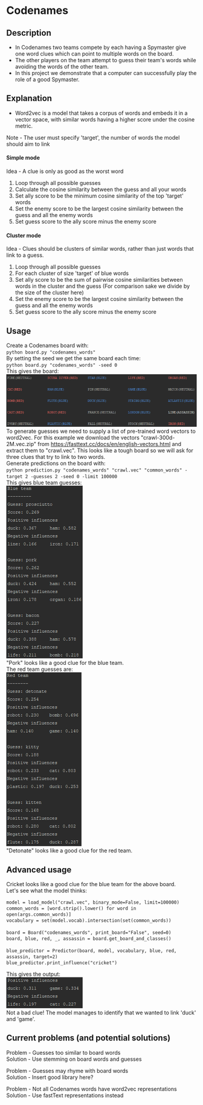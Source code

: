 # Codenames

## Description

* In Codenames two teams compete by each having a Spymaster give one word clues which can point to multiple words on the board. 
* The other players on the team attempt to guess their team's words while avoiding the words of the other team.
* In this project we demonstrate that a computer can successfully play the role of a good Spymaster.

## Explanation
* Word2vec is a model that takes a corpus of words and embeds it in a vector space, with similar words having a higher score under the cosine metric.

Note - The user must specify 'target', the number of words the model should aim to link
#### Simple mode
Idea - A clue is only as good as the worst word
1) Loop through all possible guesses  
2) Calculate the cosine similarity between the guess and all your words
3) Set ally score to be the minimum cosine similarity of the top 'target' words
4) Set the enemy score to be the largest cosine similarity between the guess and all the enemy words
5) Set guess score to the ally score minus the enemy score
#### Cluster mode
Idea -  Clues should be clusters of similar words,
rather than just words that link to a guess.
1) Loop through all possible guesses
2) For each cluster of size 'target' of blue words
3) Set ally score to be the sum of pairwise cosine similarities between words in the cluster and the guess (For comparison sake we divide by the size of the cluster here)
4) Set the enemy score to be the largest cosine similarity between the guess and all the enemy words
5) Set guess score to the ally score minus the enemy score
## Usage
<!-- -->
Create a Codenames board with:  
`python board.py "codenames_words"`  
By setting the seed we get the same board each time:  
`python board.py "codenames_words" -seed 0`  
This gives the board:
![SeedZeroBoard](READMEimages/SeedZeroBoard.PNG)
To generate guesses we need to supply a list of pre-trained word vectors to word2vec. For this example we download the vectors "crawl-300d-2M.vec.zip" from https://fasttext.cc/docs/en/english-vectors.html and extract them to "crawl.vec".
This looks like a tough board so we will ask for three clues that try to link to two words.  
Generate predictions on the board with:  
`python prediction.py "codenames_words" "crawl.vec" "common_words" -target 2 -guesses 2 -seed 0 -limit 100000`  
This gives blue team guesses:  
![BlueGuesses](READMEimages/BlueGuesses.PNG)  
"Pork" looks like a good clue for the blue team.  
The red team guesses are:   
![RedGuesses](READMEimages/RedGuesses.PNG)  
"Detonate" looks like a good clue for the red team.
## Advanced usage  
Cricket looks like a good clue for the blue team for the above board.  
Let's see what the model thinks:
```
model = load_model("crawl.vec", binary_mode=False, limit=100000)
common_words = [word.strip().lower() for word in open(args.common_words)]  
vocabulary = set(model.vocab).intersection(set(common_words))

board = Board("codenames_words", print_board="False", seed=0)
board, blue, red, _, assassin = board.get_board_and_classes()

blue_predictor = Predictor(board, model, vocabulary, blue, red, assassin, target=2)  
blue_predictor.print_influence("cricket")
```
This gives the output:  
![Cricket](READMEimages/Cricket.PNG)  
Not a bad clue! The model manages to identify that we wanted to link 'duck' and 'game'.




## Current problems (and potential solutions)

Problem - Guesses too similar to board words  
Solution - Use stemming on board words and guesses

Problem - Guesses may rhyme with board words  
Solution - Insert good library here?

Problem - Not all Codenames words have word2vec representations  
Solution - Use fastText representations instead




